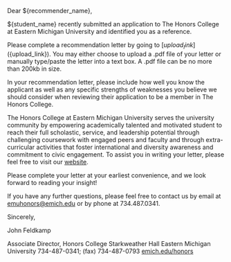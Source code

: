 Dear ${recommender_name},

${student_name} recently submitted an application to The Honors College at Eastern Michigan University and identified you as a reference.

Please complete a recommendation letter by going to [${upload_link}](${upload_link}). You may either choose to upload a .pdf file of your letter or manually type/paste the letter into a text box. A .pdf file can be no more than 200kb in size.

In your recommendation letter, please include how well you know the applicant as well as any specific strengths of weaknesses you believe we should consider when reviewing their application to be a member in The Honors College.

The Honors College at Eastern Michigan University serves the university community by empowering academically talented and motivated student to reach their full scholastic, service, and leadership potential through challenging coursework with engaged peers and faculty and through extra-curricular activities that foster international and diversity awareness and commitment to civic engagement. To assist you in writing your letter, please feel free to visit our [website](http://www.emich.edu/honors).

Please complete your letter at your earliest convenience, and we look forward to reading your insight!

If you have any further questions, please feel free to contact us by email at [ emuhonors@emich.edu](mailto:emuhonors@emich.edu) or by phone at 734.487.0341.

Sincerely,

John Feldkamp

Associate Director, Honors College
Starkweather Hall
Eastern Michigan University
734-487-0341; (fax) 734-487-0793
[emich.edu/honors](https://www.emich.edu/honors)
